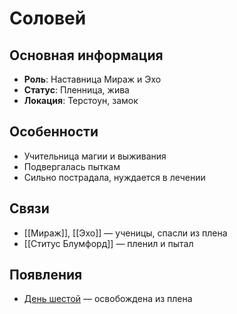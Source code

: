 # Соловей

## Основная информация
- **Роль**: Наставница Мираж и Эхо
- **Статус**: Пленница, жива
- **Локация**: Терстоун, замок

## Особенности
- Учительница магии и выживания
- Подвергалась пыткам
- Сильно пострадала, нуждается в лечении

## Связи
- [[Мираж]], [[Эхо]] — ученицы, спасли из плена
- [[Ститус Блумфорд]] — пленил и пытал

## Появления
- [День шестой](obsidian://open?vault=Project%20LUX&file=Отчеты%2FДень%20шестой) — освобождена из плена 